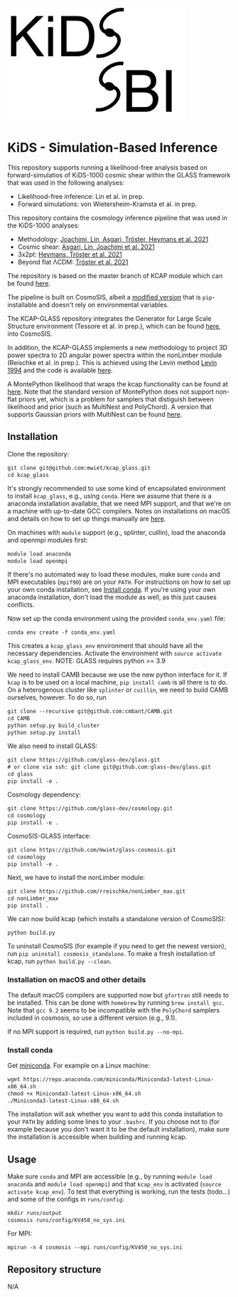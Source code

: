 <img src="KiDS_SBI_logo.png" width="400" />

# KiDS - Simulation-Based Inference

This repository supports running a likelihood-free analysis based on forward-simulatios of KiDS-1000 cosmic shear within the GLASS framework that was used in the following analyses:
- Likelihood-free inference: Lin et al. in prep.
- Forward simulations: von Wietersheim-Kramsta et al. in prep.

This repository contains the cosmology inference pipeline that was used in the KiDS-1000 analyses:
 - Methodology: [Joachimi, Lin, Asgari, Tröster, Heymans et al. 2021](https://arxiv.org/abs/2007.01844)
 - Cosmic shear: [Asgari, Lin, Joachimi et al. 2021](https://arxiv.org/abs/2007.15633)
 - 3x2pt: [Heymans, Tröster et al. 2021](https://arxiv.org/abs/2007.15632)
 - Beyond flat ΛCDM: [Tröster et al. 2021](https://arxiv.org/abs/2010.16416)

The repository is based on the master branch of KCAP module which can be found [here](https://github.com/KiDS-WL/kcap).

The pipeline is built on CosmoSIS, albeit a [modified version](https://bitbucket.org/tilmantroester/cosmosis/src/kcap/) that is `pip`-installable and doesn't rely on environmental variables.

The KCAP-GLASS repository integrates the Generator for Large Scale Structure environment (Tessore et al. in prep.), which can be found [here](https://github.com/glass-dev/glass), into CosmoSIS.

In addition, the KCAP-GLASS implements a new methodology to project 3D power spectra to 2D angular power spectra within the nonLimber module (Reischke et al. in prep.). This is achieved using the Levin method [Levin 1994](https://www.sciencedirect.com/science/article/pii/0377042794001189) and the code is available [here](https://github.com/rreischke/nonLimber_max).

A MontePython likelihood that wraps the kcap functionality can be found at [here](https://github.com/BStoelzner/KiDS-1000_MontePython_likelihood). 
Note that the standard version of MontePython does not support non-flat priors yet, which is a problem for samplers that distiguish between likelihood and prior (such as MultiNest and PolyChord). 
A version that supports Gaussian priors with MultiNest can be found [here](https://github.com/BStoelzner/montepython_public/tree/gaussian_prior).


## Installation

Clone the repository:
```
git clone git@github.com:mwiet/kcap_glass.git
cd kcap_glass
```

It's strongly recommended to use some kind of encapsulated environment to install `kcap_glass`, e.g., using `conda`. Here we assume that there is a anaconda installation available, that we need MPI support, and that we're on a machine with up-to-date GCC compilers. Notes on installations on macOS and details on how to set up things manually are [here](#installation-on-macos-and-other-details).

On machines with `module` support (e.g., splinter, cuillin), load the anaconda and openmpi modules first:
```
module load anaconda
module load openmpi
```
If there's no automated way to load these modules, make sure `conda` and MPI executables (`mpif90`) are on your `PATH`. For instructions on how to set up your own conda installation, see [Install conda](#install-conda). If you're using your own anaconda installation, don't load the module as well, as this just causes conflicts.

Now set up the conda environment using the provided `conda_env.yaml` file:
```
conda env create -f conda_env.yaml
```
This creates a `kcap_glass_env` environment that should have all the necessary dependencies. Activate the environment with `source activate kcap_glass_env`. NOTE: GLASS requires python >= 3.9

We need to install CAMB because we use the new python interface for it. If `kcap` is to be used on a local machine, `pip install camb` is all there is to do. On a heterogenous cluster like `splinter` or `cuillin`, we need to build CAMB ourselves, however. To do so, run
```
git clone --recursive git@github.com:cmbant/CAMB.git
cd CAMB
python setup.py build_cluster
python setup.py install
```

We also need to install GLASS:

```
git clone https://github.com/glass-dev/glass.git
# or clone via ssh: git clone git@github.com:glass-dev/glass.git
cd glass
pip install -e .
```
Cosmology dependency:
```
git clone https://github.com/glass-dev/cosmology.git
cd cosmology
pip install -e .
```
CosmoSIS-GLASS interface:
```
git clone https://github.com/mwiet/glass-cosmosis.git
cd cosmology
pip install -e .
```

Next, we have to install the nonLimber module:

```
git clone https://github.com/rreischke/nonLimber_max.git
cd nonLimber_max
pip install .
```

We can now build kcap (which installs a standalone version of CosmoSIS):
```
python build.py
```

To uninstall CosmoSIS (for example if you need to get the newest version), run `pip uninstall cosmosis_standalone`. To make a fresh installation of kcap, run `python build.py --clean`.

### Installation on macOS and other details

The default macOS compilers are supported now but `gfortran` still needs to be installed. This can be done with `homebrew` by running `brew install gcc`. Note that `gcc 9.2` seems to be incompatible with the `PolyChord` samplers included in cosmosis, so use a different version (e.g., 9.1).

If no MPI support is required, run `python build.py --no-mpi`.

### Install conda

Get [miniconda](https://conda.io/en/master/miniconda.html). For example on a Linux machine: 
```
wget https://repo.anaconda.com/miniconda/Miniconda3-latest-Linux-x86_64.sh
chmod +x Miniconda3-latest-Linux-x86_64.sh
./Miniconda3-latest-Linux-x86_64.sh
```

The installation will ask whether you want to add this conda installation to your `PATH` by adding some lines to your `.bashrc`. If you choose not to (for example because you don't want it to be the default installation), make sure the installation is accessible when building and running kcap.

## Usage

Make sure `conda` and MPI are accessible (e.g., by running `module load anaconda` and `module load openmpi`) and that `kcap_env` is activated (`source activate kcap_env`).
To test that everything is working, run the tests (todo...) and some of the configs in `runs/config`:
```
mkdir runs/output
cosmosis runs/config/KV450_no_sys.ini
```
For MPI:
```
mpirun -n 4 cosmosis --mpi runs/config/KV450_no_sys.ini
```

## Repository structure

N/A
